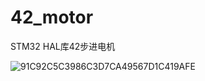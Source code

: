 # 42_motor
STM32 HAL库42步进电机

![91C92C5C3986C3D7CA49567D1C419AFE](https://github.com/NGC2237plus/42_motor/assets/130153796/77c995f9-7ca9-44ca-9eef-341231a1f6cd)
